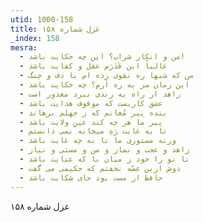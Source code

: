 ```yaml
---
utid: 1000-158
title: غزل شماره ۱۵۸
_index: 158
mesra:
  - من و انکار شراب؟ این چه حکایت باشد!
  - غالباً این قَدَرَم عقل و کفایت باشد
  - من که شبها ره تقوی زده ام با دف و چنگ
  - این زمان سر به ره آرم؟ چه حکایت باشد
  - زاهد ار راه به رندی نبرد معذور است
  - عشق کاریست که موقوف هدایت باشد
  - بنده پیر مُغانم که ز جهلم برهاند
  - پیر ما هر چه کند عینِ ولایت باشد
  - تا به غایت رَهِ میخانه نمی دانستم
  - ورنه مستوری ما تا به چه غایت باشد
  - زاهد و عجب و نماز و من و مستی و نیاز
  - تا تو را خود ز میان با که عنایت باشد
  - دوش ازین غصّه نخفتم که حکیمی می گفت
  - حافظ ار مست بود جای شکایت باشد
---
```

غزل شماره ۱۵۸
